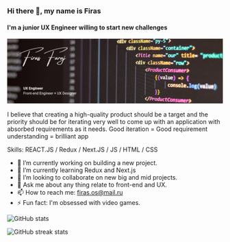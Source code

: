### Hi there 🌙, my name is Firas
#### I'm a junior UX Engineer willing to start new challenges
![I am UX Engineer willing to start new challenges](https://github.com/uxefiras/uxefiras/blob/main/Margarita%20Perez.png)

I believe that creating a high-quality product should be a target and the priority should be for iterating very well to come up with an application with absorbed requirements as it needs.
Good iteration = Good requirement understanding = brilliant app

Skills: REACT.JS / Redux / Next.JS / JS / HTML / CSS

- 🔭 I’m currently working on building a new project.
- 🌱 I’m currently learning Redux and Next.js 
- 👯 I’m looking to collaborate on new big and mid projects. 
- 💬 Ask me about any thing relate to front-end and UX.
- 📫 How to reach me: firas.os@mail.ru
- ⚡ Fun fact: I'm obsessed with video games. 


![GitHub stats](https://github-readme-stats.vercel.app/api?username=uxefiras&show_icons=true)  

![GitHub streak stats](https://github-readme-streak-stats.herokuapp.com/?user=uxefiras)  

